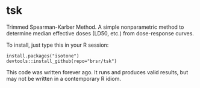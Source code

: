 # tsk
Trimmed Spearman-Karber Method. A simple nonparametric method to determine median effective doses (LD50, etc.) from dose-response curves. 

To install, just type this in your R session:

    install.packages("isotone")
    devtools::install_github(repo="brsr/tsk")

This code was written forever ago. It runs and produces valid results, but may not be written in a contemporary R idiom.
